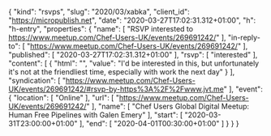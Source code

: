 {
  "kind": "rsvps",
  "slug": "2020/03/xabka",
  "client_id": "https://micropublish.net",
  "date": "2020-03-27T17:02:31.312+01:00",
  "h": "h-entry",
  "properties": {
    "name": [
      "RSVP interested to https://www.meetup.com/Chef-Users-UK/events/269691242/"
    ],
    "in-reply-to": [
      "https://www.meetup.com/Chef-Users-UK/events/269691242/"
    ],
    "published": [
      "2020-03-27T17:02:31.312+01:00"
    ],
    "rsvp": [
      "interested"
    ],
    "content": [
      {
        "html": "",
        "value": "I'd be interested in this, but unfortunately it's not at the friendliest time, especially with work the next day"
      }
    ],
    "syndication": [
      "https://www.meetup.com/Chef-Users-UK/events/269691242/#rsvp-by-https%3A%2F%2Fwww.jvt.me"
    ],
    "event": {
      "location": [
        "Online"
      ],
      "url": [
        "https://www.meetup.com/Chef-Users-UK/events/269691242/"
      ],
      "name": [
        "Chef Users Global Digital Meetup: Human Free Pipelines with Galen Emery"
      ],
      "start": [
        "2020-03-31T23:00:00+01:00"
      ],
      "end": [
        "2020-04-01T00:30:00+01:00"
      ]
    }
  }
}
